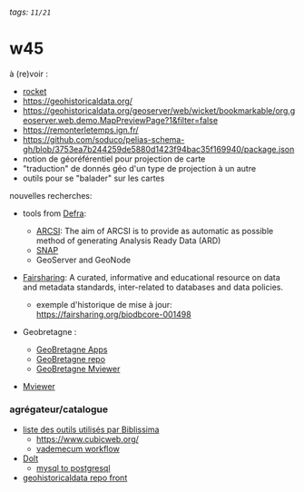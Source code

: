 ###### tags: `11/21`

# w45

à (re)voir :

- [rocket](https://rocket.snapplanet.io)
- https://geohistoricaldata.org/
- https://geohistoricaldata.org/geoserver/web/wicket/bookmarkable/org.geoserver.web.demo.MapPreviewPage?1&filter=false
- https://remonterletemps.ign.fr/
- https://github.com/soduco/pelias-schema-gh/blob/3753ea7b244259de5880d1423f94bac35f169940/package.json
- notion de géoréférentiel pour projection de carte
- "traduction" de donnés géo d'un type de projection à un autre
- outils pour se "balader" sur les cartes

nouvelles recherches:

- tools from [Defra](https://defradigital.blog.gov.uk/2020/06/18/making-it-easier-to-access-and-use-earth-observation-data/):
    - [ARCSI](https://remotesensing.info/arcsi/): The aim of ARCSI is to provide as automatic as possible method of generating Analysis Ready Data (ARD)
    -  [SNAP](https://step.esa.int/main/toolboxes/snap/)
    -  GeoServer and GeoNode

- [Fairsharing](https://fairsharing.org/): A curated, informative and educational resource on data and metadata standards, inter-related to databases and data policies.
    -  exemple d'historique de mise à jour: https://fairsharing.org/biodbcore-001498

- Geobretagne :
    - [GeoBretagne Apps](https://cms.geobretagne.fr/applications)
    - [GeoBretagne repo](https://github.com/geobretagne)
    - [GeoBretagne Mviewer](https://github.com/geobretagne/mviewer)

- [Mviewer](https://mviewer.netlify.app/fr/)

### agrégateur/catalogue

- [liste des outils utilisés par Biblissima](https://portail.biblissima.fr/fr/a-propos)
    - https://www.cubicweb.org/
    - [vademecum workflow](https://doc.biblissima.fr/vademecum-biblissima)
- [Dolt](https://github.com/dolthub/dolt)
    - [mysql to postgresql](https://www.dolthub.com/blog/2020-05-26-sqlsync-postgres/)
- [geohistoricaldata repo front](https://github.com/GeoHistoricalData/GeoHistoricalData.github.io/tree/master/assets/js)
